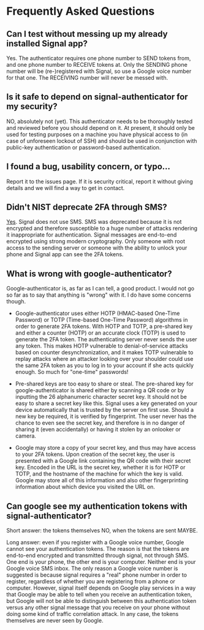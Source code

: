 # Frequently Asked Questions

## Can I test without messing up my already installed Signal app?

Yes. The authenticator requires one phone number to SEND tokens from, and one
phone number to RECEIVE tokens at.
Only the SENDING phone number will be (re-)registered with Signal, so use a
Google voice number for that one.
The RECEIVING number will never be messed with. 

## Is it safe to depend on signal-authenticator for my security?

NO, absolutely not (yet).
This authenticator needs to be thoroughly tested and reviewed before you should depend on
it.
At present, it should only be used for testing purposes on a machine you have 
physical access to (in case of unforeseen lockout of SSH) and should be used in conjunction with
public-key authentication or password-based authentication.

## I found a bug, usability concern, or typo...

Report it to the issues page. If it is security critical, report it without
giving details and we will find a way to get in contact.

## Didn't NIST deprecate 2FA through SMS?

[Yes](https://pages.nist.gov/800-63-3/sp800-63b.html).
Signal does not use SMS.
SMS was deprecated because it is not encrypted and therefore susceptible to a
huge number of attacks rendering it inappropriate for authentication.
Signal messages are end-to-end encrypted using strong modern cryptography.
Only someone with root access to the sending server or someone with
the ability to unlock your phone and Signal app can see the 2FA tokens.

## What is wrong with google-authenticator?

Google-authenticator is, as far as I can tell, a good product.
I would not go so far as to say that anything is "wrong" with it.
I do have some concerns though.

- Google-authenticator uses either HOTP (HMAC-based One-Time Password) or TOTP (Time-based
One-Time Password) algorithms in order to generate 2FA tokens.
With HOTP and TOTP, a pre-shared key and either a counter (HOTP) or an accurate
clock (TOTP) is used to generate the 2FA token.
The authenticating server never sends the user any token.
This makes HOTP vulnerable to denial-of-service attacks based on counter
desynchronization, and it makes TOTP vulnerable to replay attacks where an
attacker looking over your shoulder could use the same 2FA token as you to log
in to your account if she acts quickly enough.
So much for "one-time" passwords!

- Pre-shared keys are too easy to share or steal.
The pre-shared key for google-authenticator is shared either by scanning a 
QR code or by inputting the 26 alphanumeric character secret key.
It should not be easy to share a secret key like this.
Signal uses a key generated on your device automatically that is trusted by the
server on first use.
Should a new key be required, it is verified by fingerprint.
The user never has the chance to even see the secret key, and therefore is in
no danger of sharing it (even accidentally) or having it stolen by an
onlooker or camera.

- Google may store a copy of your secret key, and thus may have access to your
2FA tokens.
Upon creation of the secret key, the user is presented with a Google link
containing the QR code with their secret key.
Encoded in the URL is the secret key, whether it is for HOTP or TOTP, 
and the hostname of the machine for which the key is valid.
Google may store all of this information and also other fingerprinting
information about which device you visited the URL on.

## Can google see my authentication tokens with signal-authenticator?

Short answer: the tokens themselves NO, when the tokens are sent MAYBE.

Long answer: even if you register with a Google voice number, Google cannot see
your authentication tokens. The reason is that the tokens are end-to-end
encrypted and transmitted through signal, not through SMS.
One end is your phone, the other end is your computer.
Neither end is your Google voice SMS inbox.
The only reason a Google voice number is suggested is because signal
requires a "real" phone number in order to register, regardless of whether you are
registering from a phone or computer.
However, signal itself depends on Google play services in a way that Google
may be able to tell when you receive an authentication token, but Google will 
not be able to distinguish between this authentication token
versus any other signal message that you receive on your phone without doing
some kind of traffic correlation attack.
In any case, the tokens themselves are never seen by Google.
